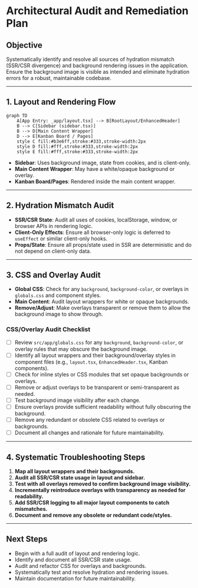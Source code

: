 # Architectural Audit and Remediation Plan

## Objective

Systematically identify and resolve all sources of hydration mismatch (SSR/CSR divergence) and background rendering issues in the application. Ensure the background image is visible as intended and eliminate hydration errors for a robust, maintainable codebase.

---

## 1. Layout and Rendering Flow

```mermaid
graph TD
    A[App Entry: _app/layout.tsx] --> B[RootLayout/EnhancedHeader]
    B --> C[Sidebar (sidebar.tsx)]
    B --> D[Main Content Wrapper]
    D --> E[Kanban Board / Pages]
    style C fill:#b3e6ff,stroke:#333,stroke-width:2px
    style D fill:#fff,stroke:#333,stroke-width:2px
    style E fill:#fff,stroke:#333,stroke-width:2px
```

- **Sidebar**: Uses background image, state from cookies, and is client-only.
- **Main Content Wrapper**: May have a white/opaque background or overlay.
- **Kanban Board/Pages**: Rendered inside the main content wrapper.

---

## 2. Hydration Mismatch Audit

- **SSR/CSR State**: Audit all uses of cookies, localStorage, window, or browser APIs in rendering logic.
- **Client-Only Effects**: Ensure all browser-only logic is deferred to `useEffect` or similar client-only hooks.
- **Props/State**: Ensure all props/state used in SSR are deterministic and do not depend on client-only data.

---

## 3. CSS and Overlay Audit

- **Global CSS**: Check for any `background`, `background-color`, or overlays in `globals.css` and component styles.
- **Main Content**: Audit layout wrappers for white or opaque backgrounds.
- **Remove/Adjust**: Make overlays transparent or remove them to allow the background image to show through.

### CSS/Overlay Audit Checklist

- [ ] Review `src/app/globals.css` for any `background`, `background-color`, or overlay rules that may obscure the background image.
- [ ] Identify all layout wrappers and their background/overlay styles in component files (e.g., `layout.tsx`, `EnhancedHeader.tsx`, Kanban components).
- [ ] Check for inline styles or CSS modules that set opaque backgrounds or overlays.
- [ ] Remove or adjust overlays to be transparent or semi-transparent as needed.
- [ ] Test background image visibility after each change.
- [ ] Ensure overlays provide sufficient readability without fully obscuring the background.
- [ ] Remove any redundant or obsolete CSS related to overlays or backgrounds.
- [ ] Document all changes and rationale for future maintainability.

---

## 4. Systematic Troubleshooting Steps

1. **Map all layout wrappers and their backgrounds.**
2. **Audit all SSR/CSR state usage in layout and sidebar.**
3. **Test with all overlays removed to confirm background image visibility.**
4. **Incrementally reintroduce overlays with transparency as needed for readability.**
5. **Add SSR/CSR logging to all major layout components to catch mismatches.**
6. **Document and remove any obsolete or redundant code/styles.**

---

## Next Steps

- Begin with a full audit of layout and rendering logic.
- Identify and document all SSR/CSR state usage.
- Audit and refactor CSS for overlays and backgrounds.
- Systematically test and resolve hydration and rendering issues.
- Maintain documentation for future maintainability.